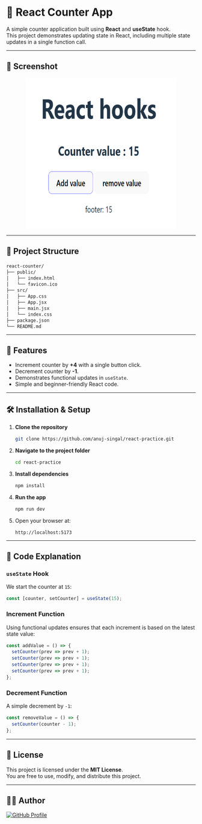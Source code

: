 # 🧮 React Counter App

A simple counter application built using **React** and **useState** hook.  
This project demonstrates updating state in React, including multiple state updates in a single function call.

---

## 📸 Screenshot

<p align="center">
  <img src="./screenshot.png" alt="React Counter Screenshot" width="400px" height="400px">
</p>

---

## 📂 Project Structure
```
react-counter/
├── public/
│   ├── index.html
│   └── favicon.ico
├── src/
│   ├── App.css
│   ├── App.jsx
│   ├── main.jsx
│   └── index.css
├── package.json
└── README.md
```

---

## 🚀 Features
- Increment counter by **+4** with a single button click.
- Decrement counter by **-1**.
- Demonstrates functional updates in `useState`.
- Simple and beginner-friendly React code.

---

## 🛠️ Installation & Setup

1. **Clone the repository**
   ```bash
   git clone https://github.com/anuj-singal/react-practice.git
   ```

2. **Navigate to the project folder**
   ```bash
   cd react-practice
   ```

3. **Install dependencies**
   ```bash
   npm install
   ```

4. **Run the app**
   ```bash
   npm run dev
   ```

5. Open your browser at:
   ```
   http://localhost:5173
   ```

---

## 📝 Code Explanation

### `useState` Hook
We start the counter at `15`:
```javascript
const [counter, setCounter] = useState(15);
```

### Increment Function
Using functional updates ensures that each increment is based on the latest state value:
```javascript
const addValue = () => {
  setCounter(prev => prev + 1);
  setCounter(prev => prev + 1);
  setCounter(prev => prev + 1);
  setCounter(prev => prev + 1);
};
```

### Decrement Function
A simple decrement by `-1`:
```javascript
const removeValue = () => {
  setCounter(counter - 1);
};
```

---

## 📜 License
This project is licensed under the **MIT License**.  
You are free to use, modify, and distribute this project.

---

## 👨‍💻 Author
<p>
  <a href="https://github.com/anuj-singal">
    <img src="https://img.shields.io/badge/GitHub-anuj--singal-black?style=for-the-badge&logo=github" alt="GitHub Profile">
  </a>
</p>
